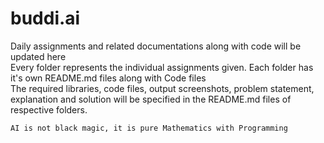 # buddi.ai
Daily assignments and related documentations along with code will be updated here <br>
Every folder represents the individual assignments given. Each folder has it's own README.md files along with Code files <br>
The required libraries, code files, output screenshots, problem statement, explanation and solution will be specified in the README.md files of respective folders. <br>
```
AI is not black magic, it is pure Mathematics with Programming
```

